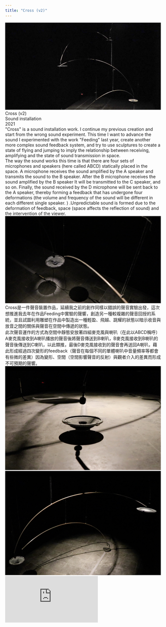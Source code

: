 ```yaml
---
title: "Cross (v2)"
---
```


  <img class="img" src="./img0.jpg">
  <div class="ttlbox">
    <div class="ttl">
        Cross (v2)
    </div>
    <div class="inf">
        Sound installation<br>
        2021
    </div>
  </div>


  <div class="box">
      <div class="dscrptn">
      "Cross" is a sound installation work. I continue my previous creation and start from the wrong sound experiment. This time I want to advance the sound I experimented with the work "Feeding" last year, create another more complex sound feedback system, and try to use sculptures to create a state of flying and jumping to imply the relationship between receiving, amplifying and the state of sound transmission in space.<br>
      The way the sound works this time is that there are four sets of microphones and speakers (here called ABCD) statically placed in the space. A microphone receives the sound amplified by the A speaker and transmits the sound to the B speaker. After the B microphone receives the sound amplified by the B speaker It will be transmitted to the C speaker, and so on. Finally, the sound received by the D microphone will be sent back to the A speaker, thereby forming a feedback that has undergone four deformations (the volume and frequency of the sound will be different in each different single speaker. ) .Unpredictable sound is formed due to the deformation of feedback, space (space affects the reflection of sound) and the intervention of the viewer.<br>
      </div>
  </div>


  <div class="box">
      <img class="subimg" src="./img1.jpg">
  </div>


  <div class="box">
      <div class="dscrptn">
      Cross是一件聲音裝置作品，延續我之前的創作同樣以錯誤的聲音實驗出發，這次想推進我去年在作品Feeding中實驗的聲響，創造另一種較複雜的聲音回授的系統，並且試圖利用雕塑在作品中製造出一種輕盈、飛越、跳耀的狀態以暗示收音與放音之間的關係與聲音在空間中傳遞的狀態。<br>
    	此次聲音運作的方式為空間中靜態安放著四組麥克風與喇叭（在此以ABCD稱呼）A麥克風接收到A喇叭播放的聲音後將聲音傳送到B喇叭，B麥克風接收到B喇叭的聲音後傳送到C喇叭，以此類推，最後D麥克風接收到的聲音會再送回A喇叭，藉此形成經過四次變形的feedback（聲音在每個不同的單體喇叭中音量頻率等都會有些微的差異）因為變形、空間（空間影響聲音的反射）與觀者介入的差異而形成不可預期的聲響。
      </div>
  </div>


  <div class="box">
      <img class="subimg" src="./img2.jpg">
  </div>


  <div class="box">
      <img class="subimg" src="./img3.jpg">
  </div>


  <div class="box"></div>

  <iframe title="vimeo-player" src="https://player.vimeo.com/video/548477446" frameborder="0" allowfullscreen></iframe>

